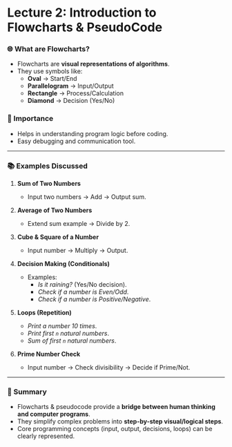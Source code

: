 # Lecture 2: Introduction to Flowcharts & PseudoCode

### 🌐 What are Flowcharts?
- Flowcharts are **visual representations of algorithms**.
- They use symbols like:
  - **Oval** → Start/End
  - **Parallelogram** → Input/Output
  - **Rectangle** → Process/Calculation
  - **Diamond** → Decision (Yes/No)

### 🔑 Importance
- Helps in understanding program logic before coding.
- Easy debugging and communication tool.

---

### 📚 Examples Discussed
1. **Sum of Two Numbers**  
   - Input two numbers → Add → Output sum.  

2. **Average of Two Numbers**  
   - Extend sum example → Divide by 2.

3. **Cube & Square of a Number**  
   - Input number → Multiply → Output.

4. **Decision Making (Conditionals)**  
   - Examples:  
     - *Is it raining?* (Yes/No decision).  
     - *Check if a number is Even/Odd*.  
     - *Check if a number is Positive/Negative*.  

5. **Loops (Repetition)**  
   - *Print a number 10 times*.  
   - *Print first `n` natural numbers*.  
   - *Sum of first `n` natural numbers*.  

6. **Prime Number Check**  
   - Input number → Check divisibility → Decide if Prime/Not.

---

### 📝 Summary
- Flowcharts & pseudocode provide a **bridge between human thinking and computer programs**.  
- They simplify complex problems into **step-by-step visual/logical steps**.  
- Core programming concepts (input, output, decisions, loops) can be clearly represented.  

